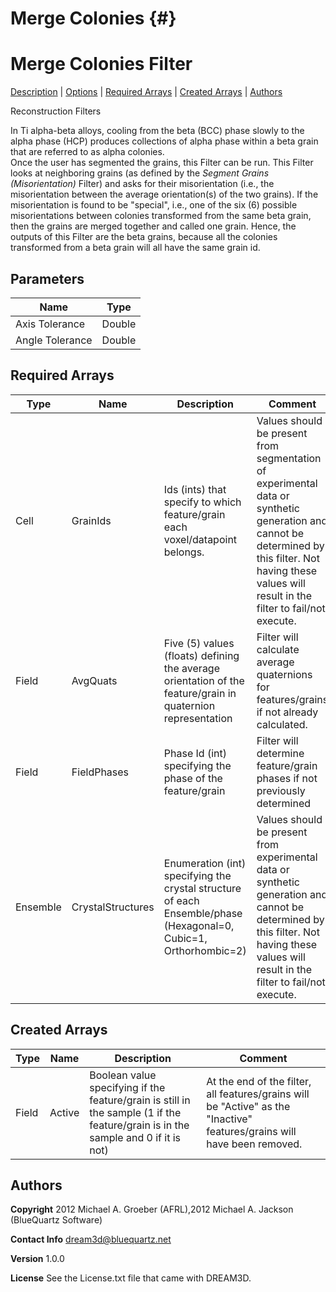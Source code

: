 Merge Colonies {#}
======
<h1 class="pHeading1">Merge Colonies Filter</h1>
<p class="pCellBody">
<a href="../ReconstructionFilters/MergeColonies.html#wp2">Description</a> | <a href="../ReconstructionFilters/MergeColonies.html#wp3">Options</a> | <a href="../ReconstructionFilters/MergeColonies.html#wp4">Required Arrays</a> | <a href="../ReconstructionFilters/MergeColonies.html#wp5">Created Arrays</a> | <a href="../ReconstructionFilters/MergeColonies.html#wp1">Authors</a> 

Reconstruction Filters


In Ti alpha-beta alloys, cooling from the beta (BCC) phase slowly to the alpha phase (HCP) produces collections of alpha phase within a beta grain that are referred to as alpha colonies.  
Once the user has segmented the grains, this Filter can be run.  This Filter looks at
neighboring grains (as defined by the _Segment Grains (Misorientation)_ Filter) and asks for their
misorientation (i.e., the misorientation between the average orientation(s) of the two grains).  If the misorientation is found to be "special", i.e., one of the six (6) possible misorientations between colonies transformed from the same beta grain,
then the grains are merged together and called one grain.  Hence, the outputs of this Filter are the beta grains, because all the colonies transformed from a beta grain will all have the same grain id.  

## Parameters ## 

| Name | Type |
|------|------|
| Axis Tolerance | Double |
| Angle Tolerance | Double |

## Required Arrays ##

| Type | Name | Description | Comment |
|------|------|-------------|---------|
| Cell | GrainIds | Ids (ints) that specify to which feature/grain each voxel/datapoint belongs. | Values should be present from segmentation of experimental data or synthetic generation and cannot be determined by this filter. Not having these values will result in the filter to fail/not execute. |
| Field | AvgQuats | Five (5) values (floats) defining the average orientation of the feature/grain in quaternion representation | Filter will calculate average quaternions for features/grains if not already calculated. |
| Field | FieldPhases | Phase Id (int) specifying the phase of the feature/grain | Filter will determine feature/grain phases if not previously determined |
| Ensemble | CrystalStructures | Enumeration (int) specifying the crystal structure of each Ensemble/phase (Hexagonal=0, Cubic=1, Orthorhombic=2) | Values should be present from experimental data or synthetic generation and cannot be determined by this filter. Not having these values will result in the filter to fail/not execute. |

## Created Arrays ##

| Type | Name | Description | Comment |
|------|------|-------------|---------|
| Field | Active | Boolean value specifying if the feature/grain is still in the sample (1 if the feature/grain is in the sample and 0 if it is not) | At the end of the filter, all features/grains will be "Active" as the "Inactive" features/grains will have been removed.  |

## Authors ##

**Copyright** 2012 Michael A. Groeber (AFRL),2012 Michael A. Jackson (BlueQuartz Software)

**Contact Info** dream3d@bluequartz.net

**Version** 1.0.0

**License**  See the License.txt file that came with DREAM3D.




